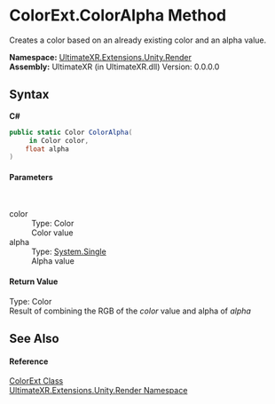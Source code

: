 # ColorExt.ColorAlpha Method 
 

Creates a color based on an already existing color and an alpha value.

**Namespace:**&nbsp;<a href="N_UltimateXR_Extensions_Unity_Render">UltimateXR.Extensions.Unity.Render</a><br />**Assembly:**&nbsp;UltimateXR (in UltimateXR.dll) Version: 0.0.0.0

## Syntax

**C#**<br />
``` C#
public static Color ColorAlpha(
	 in Color color,
	float alpha
)
```


#### Parameters
&nbsp;<dl><dt>color</dt><dd>Type: Color<br />Color value</dd><dt>alpha</dt><dd>Type: <a href="https://docs.microsoft.com/dotnet/api/system.single" target="_blank" rel="noopener noreferrer">System.Single</a><br />Alpha value</dd></dl>

#### Return Value
Type: Color<br />Result of combining the RGB of the *color* value and alpha of *alpha*

## See Also


#### Reference
<a href="T_UltimateXR_Extensions_Unity_Render_ColorExt">ColorExt Class</a><br /><a href="N_UltimateXR_Extensions_Unity_Render">UltimateXR.Extensions.Unity.Render Namespace</a><br />